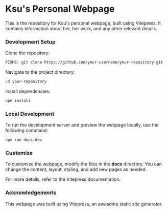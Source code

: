 # Ksu's Personal Webpage

This is the repository for Ksu's personal webpage, built using Vitepress. It contains information about her, her work, and any other relevant details.

### Development Setup

Clone the repository:

```bash
FIXME: git clone https://github.com/your-username/your-repository.git
```

Navigate to the project directory:

```bash
cd your-repository
```

Install dependencies:

```bash
npm install
```

### Local Development

To run the development server and preview the webpage locally, use the following command:

```bash
npm run docs:dev
```

### Customize

To customize the webpage, modify the files in the **docs** directory. You can change the content, layout, styling, and add new pages as needed.

For more details, refer to the Vitepress documentation.

### Acknowledgements

This webpage was built using Vitepress, an awesome static site generator.
